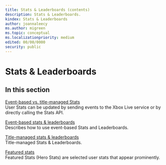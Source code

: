 ```yaml
---
title: Stats & Leaderboards (contents)
description: Stats & Leaderboards.
kindex: Stats & Leaderboards
author: joannaleecy
ms.author: migreen
ms.topic: conceptual
ms.localizationpriority: medium
edited: 00/00/0000
security: public
---
```


# Stats & Leaderboards


## In this section  
  
[Event-based vs. title-managed Stats](live-stats-eb-vs-tm.md)  
User Stats can be updated by sending events to the Xbox Live service or by directly calling the Stats API.  
  
[Event-based stats & leaderboards](event-based/live-statslb-eb-nav.md)  
Describes how to use event-based Stats and Leaderboards.  
  
[Title-managed stats & leaderboards](title-managed/live-statslb-tm-nav.md)  
Title-managed Stats & Leaderboards.  
  
[Featured stats](featured-stats/live-featured-stats-nav.md)  
Featured Stats (Hero Stats) are selected user stats that appear prominently.  
  
